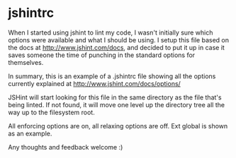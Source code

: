 jshintrc
========

When I started using jshint to lint my code, I wasn't initially sure which options were available and what I should be using. I setup this file based on the docs at http://www.jshint.com/docs, and decided to put it up in case it saves someone the time of punching in the standard options for themselves.

In summary, this is an example of a .jshintrc file showing all the options currently explained at http://www.jshint.com/docs/options/

JSHint will start looking for this file in the same directory as the file that's being linted. If not found, it will move one level up the directory tree all the way up to the filesystem root.

All enforcing options are on, all relaxing options are off. Ext global is shown as an example.

Any thoughts and feedback welcome :)
